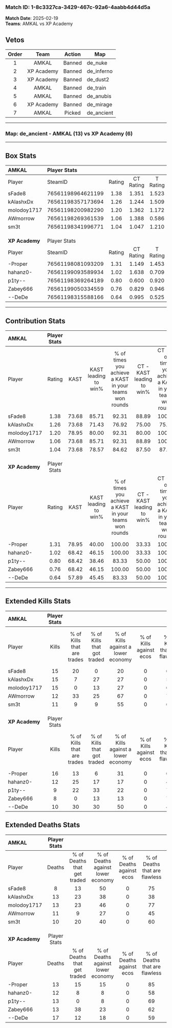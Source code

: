 ### Match ID: 1-8c3327ca-3429-467c-92a6-4aabb4d44d5a  
**Match Date**: 2025-02-19  
**Teams**: AMKAL vs XP Academy  

## Vetos  

| Order | Team | Action | Map |
| :---: | :--: | :----: | --- |
| 1 | AMKAL | Banned | de_nuke |
| 2 | XP Academy | Banned | de_inferno |
| 3 | XP Academy | Banned | de_dust2 |
| 4 | AMKAL | Banned | de_train |
| 5 | AMKAL | Banned | de_anubis |
| 6 | XP Academy | Banned | de_mirage |
| 7 | AMKAL | Picked | de_ancient |

---  

### **Map**: de_ancient - AMKAL (13) vs XP Academy (6)  
---  

## Box Stats  

| **AMKAL**      | Player Stats      |        |           |          |       |      |       |         |        |      |     |
| :- | :- | :-: | :-: | :-: | :-: | :-: | :-: | :-: | :-: | :-: | :-: |
| Player         | SteamID           | Rating | CT Rating | T Rating | KAST  | ADR  | Kills | Assists | Deaths | K/D  | HS% |
| sFade8         | 76561198964621199 |  1.38  |   1.351   |  1.523   | 73.68 | 90.5 |  15   |    7    |   8    | 1.88 | 80  |
| kAlashxDx      | 76561198357173694 |  1.26  |   1.244   |  1.509   | 73.68 | 96.3 |  15   |    6    |   13   | 1.15 | 60  |
| molodoy1717    | 76561198200982290 |  1.20  |   1.362   |  1.172   | 78.95 | 75.7 |  15   |    1    |   13   | 1.15 | 46  |
| AWmorrow       | 76561198269361539 |  1.06  |   1.388   |  0.586   | 73.68 | 66.3 |  12   |    3    |   11   | 1.09 | 58  |
| sm3t           | 76561198341996771 |  1.04  |   1.047   |  1.210   | 73.68 | 61.9 |  11   |    5    |   10   | 1.10 | 54  |
|                |                   |        |           |          |       |      |       |         |        |      |     |
|                |                   |        |           |          |       |      |       |         |        |      |     |
|                |                   |        |           |          |       |      |       |         |        |      |     |
| **XP Academy** | Player Stats      |        |           |          |       |      |       |         |        |      |     |
| Player         | SteamID           | Rating | CT Rating | T Rating | KAST  | ADR  | Kills | Assists | Deaths | K/D  | HS% |
| -Proper        | 76561198081093209 |  1.31  |   1.149   |  1.453   | 78.95 | 92.2 |  16   |    3    |   13   | 1.23 | 43  |
| hahanz0-       | 76561199093589934 |  1.02  |   1.638   |  0.709   | 68.42 | 75.3 |  12   |    2    |   12   | 1.00 | 66  |
| p1ty--         | 76561198369264189 |  0.80  |   0.600   |  0.920   | 68.42 | 56.1 |   9   |    3    |   13   | 0.69 | 77  |
| Zabey666       | 76561199050334559 |  0.76  |   0.829   |  0.946   | 68.42 | 58.2 |   8   |    3    |   13   | 0.62 | 62  |
| --DeDe         | 76561198315588166 |  0.64  |   0.995   |  0.525   | 57.89 | 51.3 |  10   |    3    |   17   | 0.59 | 20  |
---  

## Contribution Stats  

| **AMKAL**      | Player Stats |       |                      |                                                        |                           |                                                             |                          |                                                            |
| :- | :-: | :-: | :-: | :-: | :-: | :-: | :-: | :-: |
| Player         |    Rating    | KAST  | KAST leading to win% | % of times you achieve a KAST in your teams won rounds | CT - KAST leading to win% | CT - % of times you achieve a KAST in your teams won rounds | T - KAST leading to win% | T - % of times you achieve a KAST in your teams won rounds |
| sFade8         |     1.38     | 73.68 |        85.71         |                         92.31                          |           88.89           |                           100.00                            |          80.00           |                           80.00                            |
| kAlashxDx      |     1.26     | 73.68 |        71.43         |                         76.92                          |           75.00           |                            75.00                            |          66.67           |                           80.00                            |
| molodoy1717    |     1.20     | 78.95 |        80.00         |                         92.31                          |           80.00           |                           100.00                            |          80.00           |                           80.00                            |
| AWmorrow       |     1.06     | 73.68 |        85.71         |                         92.31                          |           88.89           |                           100.00                            |          80.00           |                           80.00                            |
| sm3t           |     1.04     | 73.68 |        78.57         |                         84.62                          |           87.50           |                            87.50                            |          66.67           |                           80.00                            |
|                |              |       |                      |                                                        |                           |                                                             |                          |                                                            |
|                |              |       |                      |                                                        |                           |                                                             |                          |                                                            |
|                |              |       |                      |                                                        |                           |                                                             |                          |                                                            |
| **XP Academy** | Player Stats |       |                      |                                                        |                           |                                                             |                          |                                                            |
| Player         |    Rating    | KAST  | KAST leading to win% | % of times you achieve a KAST in your teams won rounds | CT - KAST leading to win% | CT - % of times you achieve a KAST in your teams won rounds | T - KAST leading to win% | T - % of times you achieve a KAST in your teams won rounds |
| -Proper        |     1.31     | 78.95 |        40.00         |                         100.00                         |           33.33           |                           100.00                            |          44.44           |                           100.00                           |
| hahanz0-       |     1.02     | 68.42 |        46.15         |                         100.00                         |           33.33           |                           100.00                            |          57.14           |                           100.00                           |
| p1ty--         |     0.80     | 68.42 |        38.46         |                         83.33                          |           50.00           |                           100.00                            |          33.33           |                           75.00                            |
| Zabey666       |     0.76     | 68.42 |        46.15         |                         100.00                         |           50.00           |                           100.00                            |          44.44           |                           100.00                           |
| --DeDe         |     0.64     | 57.89 |        45.45         |                         83.33                          |           50.00           |                           100.00                            |          42.86           |                           75.00                            |
---  

## Extended Kills Stats  

| **AMKAL**      | Player Stats |                            |                            |                                    |                         |                              |                                 |                                       |                    |           |
| :- | :-: | :-: | :-: | :-: | :-: | :-: | :-: | :-: | :-: | :-: |
| Player         |    Kills     | % of Kills that are trades | % of Kills that got traded | % of Kills against a lower economy | % of Kills against ecos | % of Kills that are flawless | % of Kills that are close duels | % of Kills that are assisted by flash | Pistol Round Kills | AWP Kills |
| sFade8         |      15      |             20             |             0              |                 20                 |            0            |              67              |               13                |                   7                   |         0          |     1     |
| kAlashxDx      |      15      |             7              |             27             |                 27                 |            0            |              53              |               13                |                   0                   |         0          |     4     |
| molodoy1717    |      15      |             0              |             13             |                 27                 |            0            |              67              |                0                |                   0                   |         7          |     2     |
| AWmorrow       |      12      |             33             |             25             |                 67                 |            0            |              75              |                8                |                  25                   |         0          |     0     |
| sm3t           |      11      |             9              |             9              |                 55                 |            0            |              64              |                0                |                   0                   |         0          |     0     |
|                |              |                            |                            |                                    |                         |                              |                                 |                                       |                    |           |
|                |              |                            |                            |                                    |                         |                              |                                 |                                       |                    |           |
|                |              |                            |                            |                                    |                         |                              |                                 |                                       |                    |           |
| **XP Academy** | Player Stats |                            |                            |                                    |                         |                              |                                 |                                       |                    |           |
| Player         |    Kills     | % of Kills that are trades | % of Kills that got traded | % of Kills against a lower economy | % of Kills against ecos | % of Kills that are flawless | % of Kills that are close duels | % of Kills that are assisted by flash | Pistol Round Kills | AWP Kills |
| -Proper        |      16      |             13             |             6              |                 31                 |            0            |              63              |                0                |                   0                   |         0          |     2     |
| hahanz0-       |      12      |             25             |             17             |                 17                 |            0            |              42              |                0                |                   0                   |         0          |     3     |
| p1ty--         |      9       |             22             |             33             |                 22                 |            0            |              78              |                0                |                   0                   |         1          |     0     |
| Zabey666       |      8       |             0              |             13             |                 13                 |            0            |              75              |               13                |                   0                   |         0          |     1     |
| --DeDe         |      10      |             30             |             30             |                 50                 |            0            |              40              |               10                |                  10                   |         0          |     0     |
## Extended Deaths Stats  

| **AMKAL**      | Player Stats |                             |                                   |                          |                               |                            |                           |               |
| :- | :-: | :-: | :-: | :-: | :-: | :-: | :-: | :-: |
| Player         |    Deaths    | % of Deaths that get traded | % of Deaths against lower economy | % of Deaths against ecos | % of Deaths that are flawless | % of Deaths that are close | % of Deaths while blinded | Deaths to AWP |
| sFade8         |      8       |             13              |                50                 |            0             |              75               |             0              |             0             |       0       |
| kAlashxDx      |      13      |             23              |                38                 |            0             |              38               |             8              |             0             |       0       |
| molodoy1717    |      13      |             23              |                46                 |            0             |              77               |             0              |             0             |       1       |
| AWmorrow       |      11      |              9              |                27                 |            0             |              45               |             0              |             9             |       0       |
| sm3t           |      10      |             20              |                40                 |            0             |              60               |             10             |             0             |       0       |
|                |              |                             |                                   |                          |                               |                            |                           |               |
|                |              |                             |                                   |                          |                               |                            |                           |               |
|                |              |                             |                                   |                          |                               |                            |                           |               |
| **XP Academy** | Player Stats |                             |                                   |                          |                               |                            |                           |               |
| Player         |    Deaths    | % of Deaths that get traded | % of Deaths against lower economy | % of Deaths against ecos | % of Deaths that are flawless | % of Deaths that are close | % of Deaths while blinded | Deaths to AWP |
| -Proper        |      13      |             15              |                15                 |            0             |              85               |             0              |            15             |       3       |
| hahanz0-       |      12      |              8              |                 8                 |            0             |              58               |             8              |             8             |       0       |
| p1ty--         |      13      |              0              |                 8                 |            0             |              69               |             8              |             0             |       2       |
| Zabey666       |      13      |             38              |                23                 |            0             |              62               |             15             |             0             |       0       |
| --DeDe         |      17      |             12              |                18                 |            0             |              59               |             6              |             6             |       2       |
